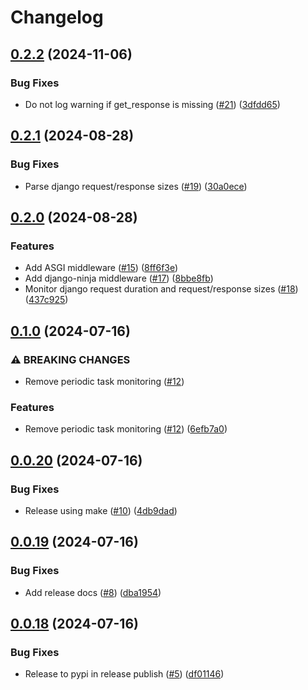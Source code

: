 # Changelog

## [0.2.2](https://github.com/eirsyl/metrics-python/compare/0.2.1...0.2.2) (2024-11-06)


### Bug Fixes

* Do not log warning if get_response is missing ([#21](https://github.com/eirsyl/metrics-python/issues/21)) ([3dfdd65](https://github.com/eirsyl/metrics-python/commit/3dfdd650f4ea5981812fb0a3c644d6d0efd8b38f))

## [0.2.1](https://github.com/eirsyl/metrics-python/compare/0.2.0...0.2.1) (2024-08-28)


### Bug Fixes

* Parse django request/response sizes ([#19](https://github.com/eirsyl/metrics-python/issues/19)) ([30a0ece](https://github.com/eirsyl/metrics-python/commit/30a0eceb8043b271b3ba2bb946d4980a284a020e))

## [0.2.0](https://github.com/eirsyl/metrics-python/compare/0.1.0...0.2.0) (2024-08-28)


### Features

* Add ASGI middleware ([#15](https://github.com/eirsyl/metrics-python/issues/15)) ([8ff6f3e](https://github.com/eirsyl/metrics-python/commit/8ff6f3e4eaad9df404bd201088e62a6afbeca756))
* Add django-ninja middleware ([#17](https://github.com/eirsyl/metrics-python/issues/17)) ([8bbe8fb](https://github.com/eirsyl/metrics-python/commit/8bbe8fb812e8a0b30b7b9dc16823c103b0d6bd15))
* Monitor django request duration and request/response sizes ([#18](https://github.com/eirsyl/metrics-python/issues/18)) ([437c925](https://github.com/eirsyl/metrics-python/commit/437c9251276ac06b88276fbf3e6f3eb7aa496d02))

## [0.1.0](https://github.com/eirsyl/metrics-python/compare/0.0.20...0.1.0) (2024-07-16)


### ⚠ BREAKING CHANGES

* Remove periodic task monitoring ([#12](https://github.com/eirsyl/metrics-python/issues/12))

### Features

* Remove periodic task monitoring ([#12](https://github.com/eirsyl/metrics-python/issues/12)) ([6efb7a0](https://github.com/eirsyl/metrics-python/commit/6efb7a0caf46a98e76d23d364a68e9ba7cb8946e))

## [0.0.20](https://github.com/eirsyl/metrics-python/compare/0.0.19...0.0.20) (2024-07-16)


### Bug Fixes

* Release using make ([#10](https://github.com/eirsyl/metrics-python/issues/10)) ([4db9dad](https://github.com/eirsyl/metrics-python/commit/4db9dad135e67c941f8f5473c559e7fc87bbe945))

## [0.0.19](https://github.com/eirsyl/metrics-python/compare/0.0.18...0.0.19) (2024-07-16)


### Bug Fixes

* Add release docs ([#8](https://github.com/eirsyl/metrics-python/issues/8)) ([dba1954](https://github.com/eirsyl/metrics-python/commit/dba19549526e0b8f06f1344b3be7e463e1dd22f2))

## [0.0.18](https://github.com/eirsyl/metrics-python/compare/v0.0.17...0.0.18) (2024-07-16)


### Bug Fixes

* Release to pypi in release publish ([#5](https://github.com/eirsyl/metrics-python/issues/5)) ([df01146](https://github.com/eirsyl/metrics-python/commit/df01146efb110c55563eef228c00dc4089607d13))
